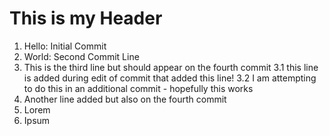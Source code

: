 # This is my Header

1. Hello: Initial Commit
2. World: Second Commit Line
3. This is the third line but should appear on the fourth commit
   3.1 this line is added during edit of commit that added this line!
   3.2 I am attempting to do this in an additional commit - hopefully this works
4. Another line added but also on the fourth commit
5. Lorem
6. Ipsum
